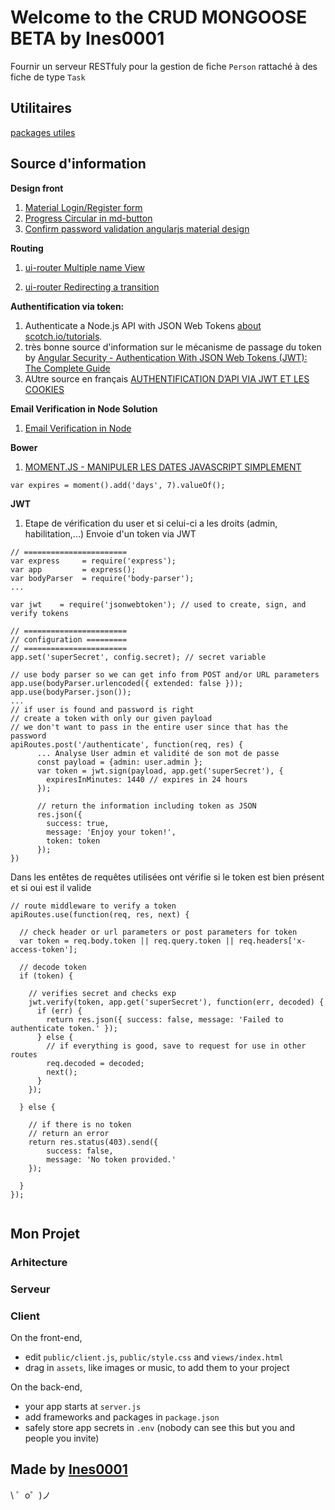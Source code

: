 # Welcome to the CRUD MONGOOSE BETA by Ines0001


Fournir un serveur RESTfuly pour la gestion de fiche `Person` rattaché à des fiche de type `Task`

## Utilitaires

[packages utiles](https://delicious-insights.com/fr/articles/libs-node-js/)

## Source d'information

**Design front**
1. [Material Login/Register form](https://www.supinfo.com/articles/single/184-decouverte-angular-material)
1. [Progress Circular in md-button](https://codepen.io/1kohei1/pen/XbwMLQ?editors=1010)
1. [Confirm password validation angularjs material design
](https://stackoverflow.com/questions/45102658/confirm-password-validation-angularjs-material-design)

**Routing**
1. [ui-router Multiple name View](https://github.com/angular-ui/ui-router/wiki/Multiple-Named-Views)

1. [ui-router Redirecting a transition](https://ui-router.github.io/guide/transitionhooks)


**Authentification via token:**
1. Authenticate a Node.js API with JSON Web Tokens [about scotch.io/tutorials](https://scotch.io/tutorials/authenticate-a-node-js-api-with-json-web-tokens).
2. très bonne source d'information sur le mécanisme de passage du token by [Angular Security - Authentication With JSON Web Tokens (JWT): The Complete Guide](https://blog.angular-university.io/angular-jwt-authentication/)
3. AUtre source en français [AUTHENTIFICATION D’API VIA JWT ET LES COOKIES](http://website.simplx.fr/blog/2016/09/27/authentification-api-via-jwt-et-cookies/)

**Email Verification in Node Solution**
1. [Email Verification in Node](https://codemoto.io/coding/nodejs/email-verification-node-express-mongodb)

**Bower**
1. [MOMENT.JS - MANIPULER LES DATES JAVASCRIPT SIMPLEMENT](https://momentjs.com/)
```
var expires = moment().add('days', 7).valueOf();
```

**JWT**
1. Etape de vérification du user et si celui-ci a les droits (admin, habilitation,...)
Envoie d'un token via JWT
```
// =======================
var express     = require('express');
var app         = express();
var bodyParser  = require('body-parser');
...

var jwt    = require('jsonwebtoken'); // used to create, sign, and verify tokens

// =======================
// configuration =========
// =======================
app.set('superSecret', config.secret); // secret variable

// use body parser so we can get info from POST and/or URL parameters
app.use(bodyParser.urlencoded({ extended: false }));
app.use(bodyParser.json());
...
// if user is found and password is right
// create a token with only our given payload
// we don't want to pass in the entire user since that has the password
apiRoutes.post('/authenticate', function(req, res) {
      ... Analyse User admin et validité de son mot de passe
      const payload = {admin: user.admin };
      var token = jwt.sign(payload, app.get('superSecret'), {
        expiresInMinutes: 1440 // expires in 24 hours
      });

      // return the information including token as JSON
      res.json({
        success: true,
        message: 'Enjoy your token!',
        token: token
      });
})  
```
Dans les entêtes de requêtes utilisées ont vérifie si le token est bien présent
et si oui est il valide
```
// route middleware to verify a token
apiRoutes.use(function(req, res, next) {

  // check header or url parameters or post parameters for token
  var token = req.body.token || req.query.token || req.headers['x-access-token'];

  // decode token
  if (token) {

    // verifies secret and checks exp
    jwt.verify(token, app.get('superSecret'), function(err, decoded) {      
      if (err) {
        return res.json({ success: false, message: 'Failed to authenticate token.' });    
      } else {
        // if everything is good, save to request for use in other routes
        req.decoded = decoded;    
        next();
      }
    });

  } else {

    // if there is no token
    // return an error
    return res.status(403).send({ 
        success: false, 
        message: 'No token provided.' 
    });

  }
});


```

## Mon Projet

### Arhitecture

### Serveur

### Client

On the front-end,
- edit `public/client.js`, `public/style.css` and `views/index.html`
- drag in `assets`, like images or music, to add them to your project

On the back-end,
- your app starts at `server.js`
- add frameworks and packages in `package.json`
- safely store app secrets in `.env` (nobody can see this but you and people you invite)


Made by [Ines0001](https://github.com/Ines0001-TUTO-MEANS/crud_mongoose)
-------------------

\ ゜o゜)ノ
